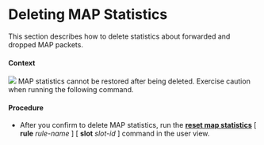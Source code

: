 Deleting MAP Statistics
=======================

This section describes how to delete statistics about forwarded and dropped MAP packets.

#### Context

![](../../../../public_sys-resources/notice_3.0-en-us.png) MAP statistics cannot be restored after being deleted. Exercise caution when running the following command.

#### Procedure

* After you confirm to delete MAP statistics, run the [**reset map statistics**](cmdqueryname=reset+map+statistics) [ **rule** *rule-name* ] [ **slot** *slot-id* ] command in the user view.